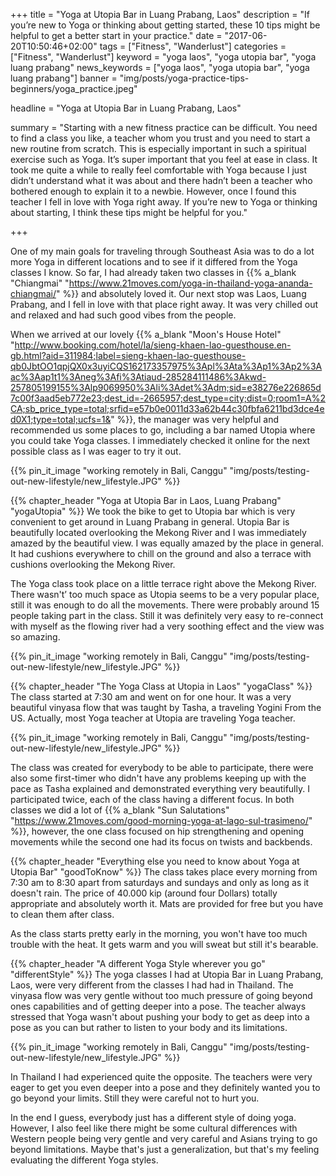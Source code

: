 +++
title = "Yoga at Utopia Bar in Luang Prabang, Laos"
description = "If you’re new to Yoga or thinking about getting started, these 10 tips might be helpful to get a better start in your practice."
date = "2017-06-20T10:50:46+02:00"
tags = ["Fitness", "Wanderlust"]
categories = ["Fitness", "Wanderlust"]
keyword = "yoga laos", "yoga utopia bar", "yoga luang prabang"
news_keywords = ["yoga laos", "yoga utopia bar", "yoga luang prabang"]
banner = "img/posts/yoga-practice-tips-beginners/yoga_practice.jpeg"

headline = "Yoga at Utopia Bar in Luang Prabang, Laos"

summary = "Starting with a new fitness practice can be difficult. You need to find a class you like, a teacher whom you trust and you need to start a new routine from scratch. This is especially important in such a spiritual exercise such as Yoga. It’s super important that you feel at ease in class. It took me quite a while to really feel comfortable with Yoga because I just didn’t understand what it was about and there hadn’t been a teacher who bothered enough to explain it to a newbie. However, once I found this teacher I fell in love with Yoga right away. If you’re new to Yoga or thinking about starting, I think these tips might be helpful for you."

+++

One of my main goals for traveling through Southeast Asia was to do a lot more Yoga in different locations and to see if it differed from the Yoga classes I know. So far, I had already taken two classes in {{% a_blank "Chiangmai" "https://www.21moves.com/yoga-in-thailand-yoga-ananda-chiangmai/" %}} and absolutely loved it. Our next stop was Laos, Luang Prabang, and I fell in love with that place right away. It was very chilled out and relaxed and had such good vibes from the people. 
 
When we arrived at our lovely {{% a_blank "Moon's House Hotel" "http://www.booking.com/hotel/la/sieng-khaen-lao-guesthouse.en-gb.html?aid=311984;label=sieng-khaen-lao-guesthouse-qb0JbtOO1qpjQX0x3uyiCQS162173357975%3Apl%3Ata%3Ap1%3Ap2%3Aac%3Aap1t1%3Aneg%3Afi%3Atiaud-285284111486%3Akwd-257805199155%3Alp9069950%3Ali%3Adet%3Adm;sid=e38276e226865d7c00f3aad5eb772e23;dest_id=-2665957;dest_type=city;dist=0;room1=A%2CA;sb_price_type=total;srfid=e57b0e0011d33a62b44c30fbfa6211bd3dce4ed0X1;type=total;ucfs=1&" %}}, the manager was very helpful and recommended us some places to go, including a bar named Utopia where you could take Yoga classes. I immediately checked it online for the next possible class as I was eager to try it out. 

{{% pin_it_image "working remotely in Bali, Canggu" "img/posts/testing-out-new-lifestyle/new_lifestyle.JPG" %}}
 
{{% chapter_header "Yoga at Utopia Bar in Laos, Luang Prabang" "yogaUtopia" %}}
We took the bike to get to Utopia bar which is very convenient to get around in Luang Prabang in general. Utopia Bar is beautifully located overlooking the Mekong River and I was immediately amazed by the beautiful view. I was equally amazed by the place in general. It had cushions everywhere to chill on the ground and also a terrace with cushions overlooking the Mekong River. 
 
The Yoga class took place on a little terrace right above the Mekong River. There wasn't’ too much space as Utopia seems to be a very popular place, still it was enough to do all the movements. There were probably around 15 people taking part in the class. Still it was definitely very easy to re-connect with myself as the flowing river had a very soothing effect and the view was so amazing. 

{{% pin_it_image "working remotely in Bali, Canggu" "img/posts/testing-out-new-lifestyle/new_lifestyle.JPG" %}}
 
{{% chapter_header "The Yoga Class at Utopia in Laos" "yogaClass" %}}
The class started at 7:30 am and went on for one hour. It was a very beautiful vinyasa flow that was taught by Tasha, a traveling Yogini From the US. Actually, most Yoga teacher at Utopia are traveling Yoga teacher. 

{{% pin_it_image "working remotely in Bali, Canggu" "img/posts/testing-out-new-lifestyle/new_lifestyle.JPG" %}}
 
The class was created for everybody to be able to participate, there were also some first-timer who didn't have any problems keeping up with the pace as Tasha explained and demonstrated everything very beautifully. I participated twice, each of the class having a different focus. In both classes we did a lot of {{% a_blank "Sun Salutations" "https://www.21moves.com/good-morning-yoga-at-lago-sul-trasimeno/" %}}, however, the one class focused on hip strengthening and opening movements while the second one had its focus on twists and backbends. 
 
{{% chapter_header "Everything else you need to know about Yoga at Utopia Bar" "goodToKnow" %}}
The class takes place every morning from 7:30 am to 8:30 apart from saturdays and sundays and only as long as it doesn't rain. The price of 40.000 kip (around four Dollars) totally appropriate and absolutely worth it. Mats are provided for free but you have to clean them after class. 
 
As the class starts pretty early in the morning, you won't have too much trouble with the heat. It gets warm and you will sweat but still it's bearable. 
 
{{% chapter_header "A different Yoga Style wherever you go" "differentStyle" %}}
The yoga classes I had at Utopia Bar in Luang Prabang, Laos, were very different from the classes I had had in Thailand. The vinyasa flow was very gentle without too much pressure of going beyond ones capabilities and of getting deeper into a pose. The teacher always stressed that Yoga wasn't about pushing your body to get as deep into a pose as you can but rather to listen to your body and its limitations. 

{{% pin_it_image "working remotely in Bali, Canggu" "img/posts/testing-out-new-lifestyle/new_lifestyle.JPG" %}}
 
In Thailand I had experienced quite the opposite. The teachers were very eager to get you even deeper into a pose and they definitely wanted you to go beyond your limits. Still they were careful not to hurt you. 
 
In the end I guess, everybody just has a different style of doing yoga. However, I also feel like there might be some cultural differences with Western people being very gentle and very careful and Asians trying to go beyond limitations. Maybe that's just a generalization, but that's my feeling evaluating the different Yoga styles.
 
 
 











